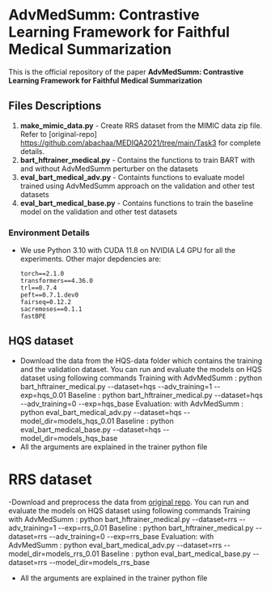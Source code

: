 # AdvMedSumm: Contrastive Learning Framework for Faithful Medical Summarization

This is the official repository of the paper **AdvMedSumm: Contrastive Learning Framework for Faithful Medical Summarization**

## Files Descriptions
1. **make_mimic_data.py** - Create RRS dataset from the MIMIC data zip file. Refer to [original-repo] https://github.com/abachaa/MEDIQA2021/tree/main/Task3 for complete details.
2. **bart_hftrainer_medical.py** - Contains the functions to train BART with and without AdvMedSumm perturber on the datasets
3. **eval_bart_medical_adv.py** - Containts functions to evaluate model trained using AdvMedSumm approach on the validation and other test datasets
4. **eval_bart_medical_base.py** - Contains functions to train the baseline model on the validation and other test datasets
   
### Environment Details

- We use Python 3.10 with CUDA 11.8 on NVIDIA L4 GPU for all the experiments. Other major depdencies are:
    ``` 
    torch==2.1.0
    transformers==4.36.0
    trl==0.7.4
    peft==0.7.1.dev0
    fairseq=0.12.2
    sacremoses==0.1.1
    fastBPE
    ```
    
## HQS dataset 

- Download the data from the HQS-data folder which contains the training and the validation dataset. You can run and evaluate the models on HQS dataset using following commands
  Training
    with AdvMedSumm :  python bart_hftrainer_medical.py --dataset=hqs --adv_training=1 --exp=hqs_0.01
    Baseline : python bart_hftrainer_medical.py --dataset=hqs --adv_training=0 --exp=hqs_base
  Evaluation:
    with AdvMedSumm :  python eval_bart_medical_adv.py --dataset=hqs --model_dir=models_hqs_0.01
    Baseline : python eval_bart_medical_base.py --dataset=hqs --model_dir=models_hqs_base
- All the arguments are explained in the trainer python file

# RRS dataset 

-Download and preprocess the data from [original repo]([https://github.com/fladhak/pretraining_biases](https://github.com/abachaa/MEDIQA2021/tree/main/Task3)). You can run and evaluate the models on HQS dataset using following commands
  Training
    with AdvMedSumm :  python bart_hftrainer_medical.py --dataset=rrs --adv_training=1 --exp=rrs_0.01
    Baseline : python bart_hftrainer_medical.py --dataset=rrs --adv_training=0 --exp=rrs_base
  Evaluation:
    with AdvMedSumm :  python eval_bart_medical_adv.py --dataset=rrs --model_dir=models_rrs_0.01
    Baseline : python eval_bart_medical_base.py --dataset=rrs --model_dir=models_rrs_base
- All the arguments are explained in the trainer python file


